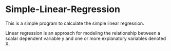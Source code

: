 Simple-Linear-Regression
========================

This is a simple program to calculate the simple linear regression. 

Linear regression is an approach for modeling the relationship between a 
scalar dependent variable y and one or more explanatory variables denoted X. 
